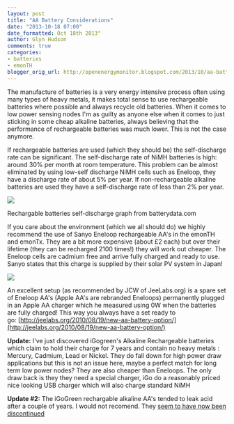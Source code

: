 ```yaml
---
layout: post
title: "AA Battery Considerations"
date: "2013-10-18 07:00"
date_formatted: Oct 18th 2013"
author: Glyn Hudson
comments: true
categories:
- batteries
- emonTH
blogger_orig_url: http://openenergymonitor.blogspot.com/2013/10/aa-battery-considerations.html
---
```


The manufacture of batteries is a very energy intensive process often using many types of heavy metals, it makes total sense to use rechargeable batteries where possible and always recycle old batteries. When it comes to low power sensing nodes I'm as guilty as anyone else when it comes to just sticking in some cheap alkaline batteries, always believing that the performance of rechargeable batteries was much lower. This is not the case anymore.

If rechargeable batteries are used (which they should be) the self-discharge rate can be significant. The self-discharge rate of NiMH batteries is high: around 30% per month at room temperature. This problem can be almost eliminated by using low-self discharge NiMH cells such as Eneloop, they have a discharge rate of about 5% per year. If non-rechargeable alkaline batteries are used they have a self-discharge rate of less than 2% per year.

![](http://1.bp.blogspot.com/-xQFMH8ye2Sg/UmEWYHb3rmI/AAAAAAAAmRo/JVNwB4P1FwY/s640/sd.gif)

Rechargable batteries self-discharge graph from batterydata.com

If you care about the environment (which we all should do) we highly recommend the use of Sanyo Eneloop rechargeable AA's in the emonTH and emonTx. They are a bit more expensive (about £2 each) but over their lifetime (they can be recharged 2100 times!) they will work out cheaper. The Eneloop cells are cadmium free and arrive fully charged and ready to use. Sanyo states that this charge is supplied by their solar PV system in Japan!

![](http://3.bp.blogspot.com/-Ab76FVPyOF4/UmEbIOMDxDI/AAAAAAAAmR0/0dOljN0n3GQ/s200/eneloop.jpg)

An excellent setup (as recommended by JCW of JeeLabs.org) is a spare set of Eneloop AA's (Apple AA's are rebranded Eneloops) permanently plugged in an Apple AA charger which he measured using 0W when the batteries are fully charged! This way you always have a set ready to go: [http://jeelabs.org/2010/08/19/new-aa-battery-option/](http://jeelabs.org/2010/08/19/new-aa-battery-option/)

**Update:** I've just discovered iGogreen's Alkaline Rechargeable batteries which claim to hold their charge for 7 years and contain no heavy metals : Mercury, Cadmium, Lead or Nickel. They do fall down for high power draw applications but this is not an issue here, maybe a perfect match for long term low power nodes? They are also cheaper than Eneloops. The only draw back is they they need a special charger, iGo do a reasonably priced nice looking USB charger which will also charge standard NiMH

**Update #2:** The iGoGreen rechargable alkaline AA's tended to leak acid after a couple of years. I would not recomend. They [seem to have now been discontinued](http://uk.rs-online.com/web/p/aa-rechargeable-batteries/7595533/)
